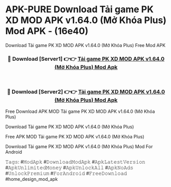 # APK-PURE Download Tải game PK XD MOD APK v1.64.0 (Mở Khóa Plus) Mod APK - (16e40)
Download Tải game PK XD MOD APK v1.64.0 (Mở Khóa Plus) Free Mod APK

<div align="center">
<h3>🔴 Download [Server1] 👉👉 <a href="https://apk-comot.site?title=Tải_game_PK_XD_MOD_APK_v1.64.0_(Mở_Khóa_Plus)">Tải game PK XD MOD APK v1.64.0 (Mở Khóa Plus) Mod Apk</a></h3><br>

<h3>🔴 Download [Server2] 👉👉 <a href="https://apk-comot.site?title=Tải_game_PK_XD_MOD_APK_v1.64.0_(Mở_Khóa_Plus)">Tải game PK XD MOD APK v1.64.0 (Mở Khóa Plus) Mod Apk</a></h3>
</div>


Free Download APK MOD Tải game PK XD MOD APK v1.64.0 (Mở Khóa Plus)

Download Tải game PK XD MOD APK v1.64.0 (Mở Khóa Plus) 

Free APK MOD Tải game PK XD MOD APK v1.64.0 (Mở Khóa Plus) 

Download Tải game PK XD MOD APK v1.64.0 (Mở Khóa Plus) Mod For Android

𝚃𝚊𝚐𝚜: #𝙼𝚘𝚍𝙰𝚙𝚔 #𝙳𝚘𝚠𝚗𝚕𝚘𝚊𝚍𝙼𝚘𝚍𝙰𝚙𝚔 #𝙰𝚙𝚔𝙻𝚊𝚝𝚎𝚜𝚝𝚅𝚎𝚛𝚜𝚒𝚘𝚗 #𝙰𝚙𝚔𝚄𝚗𝚕𝚒𝚖𝚒𝚝𝚎𝚍𝙼𝚘𝚗𝚎𝚢 #𝙰𝚙𝚔𝚄𝚗𝚕𝚘𝚌𝚔𝙰𝚕𝚕 #𝙰𝚙𝚔𝙽𝚘𝙰𝚍𝚜 #𝚄𝚗𝚕𝚘𝚌𝚔𝙿𝚛𝚎𝚖𝚒𝚞𝚖 #𝙵𝚘𝚛𝙰𝚗𝚍𝚛𝚘𝚒𝚍 #𝙵𝚛𝚎𝚎𝙳𝚘𝚠𝚗𝚕𝚘𝚊𝚍 #home_design_mod_apk